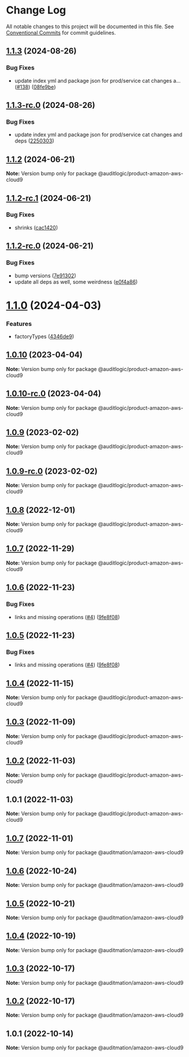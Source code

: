 # Change Log

All notable changes to this project will be documented in this file.
See [Conventional Commits](https://conventionalcommits.org) for commit guidelines.

## [1.1.3](https://github.com/auditlogic/product/compare/@auditlogic/product-amazon-aws-cloud9@1.1.2...@auditlogic/product-amazon-aws-cloud9@1.1.3) (2024-08-26)


### Bug Fixes

* update index yml and package json for prod/service cat changes a… ([#138](https://github.com/auditlogic/product/issues/138)) ([08fe9be](https://github.com/auditlogic/product/commit/08fe9beb1c8457462a19bc69caa02e6212d97e1a))





## [1.1.3-rc.0](https://github.com/auditlogic/product/compare/@auditlogic/product-amazon-aws-cloud9@1.1.2...@auditlogic/product-amazon-aws-cloud9@1.1.3-rc.0) (2024-08-26)


### Bug Fixes

* update index yml and package json for prod/service cat changes and deps ([2250303](https://github.com/auditlogic/product/commit/225030363a363608240135b7ebed386b28f01e4b))





## [1.1.2](https://github.com/auditlogic/product/compare/@auditlogic/product-amazon-aws-cloud9@1.1.2-rc.1...@auditlogic/product-amazon-aws-cloud9@1.1.2) (2024-06-21)

**Note:** Version bump only for package @auditlogic/product-amazon-aws-cloud9





## [1.1.2-rc.1](https://github.com/auditlogic/product/compare/@auditlogic/product-amazon-aws-cloud9@1.1.2-rc.0...@auditlogic/product-amazon-aws-cloud9@1.1.2-rc.1) (2024-06-21)


### Bug Fixes

* shrinks ([cac1420](https://github.com/auditlogic/product/commit/cac14200fefcd8183ab69fe89a47bd3f70f563e9))





## [1.1.2-rc.0](https://github.com/auditlogic/product/compare/@auditlogic/product-amazon-aws-cloud9@1.1.0...@auditlogic/product-amazon-aws-cloud9@1.1.2-rc.0) (2024-06-21)


### Bug Fixes

* bump versions ([7e91302](https://github.com/auditlogic/product/commit/7e913023b8b312150ed7762c32fbbe616be71de5))
* update all deps as well, some weirdness ([e0f4a86](https://github.com/auditlogic/product/commit/e0f4a864714e2d3de6bbf3da014d5312fe53be2f))





# [1.1.0](https://github.com/auditlogic/product/compare/@auditlogic/product-amazon-aws-cloud9@1.0.10...@auditlogic/product-amazon-aws-cloud9@1.1.0) (2024-04-03)


### Features

* factoryTypes ([4346de9](https://github.com/auditlogic/product/commit/4346de92693aee892fccf725338ffc7b80ab182b))





## [1.0.10](https://github.com/auditlogic/product/compare/@auditlogic/product-amazon-aws-cloud9@1.0.9...@auditlogic/product-amazon-aws-cloud9@1.0.10) (2023-04-04)

**Note:** Version bump only for package @auditlogic/product-amazon-aws-cloud9





## [1.0.10-rc.0](https://github.com/auditlogic/product/compare/@auditlogic/product-amazon-aws-cloud9@1.0.9...@auditlogic/product-amazon-aws-cloud9@1.0.10-rc.0) (2023-04-04)

**Note:** Version bump only for package @auditlogic/product-amazon-aws-cloud9





## [1.0.9](https://github.com/auditlogic/product/compare/@auditlogic/product-amazon-aws-cloud9@1.0.8...@auditlogic/product-amazon-aws-cloud9@1.0.9) (2023-02-02)

**Note:** Version bump only for package @auditlogic/product-amazon-aws-cloud9





## [1.0.9-rc.0](https://github.com/auditlogic/product/compare/@auditlogic/product-amazon-aws-cloud9@1.0.8...@auditlogic/product-amazon-aws-cloud9@1.0.9-rc.0) (2023-02-02)

**Note:** Version bump only for package @auditlogic/product-amazon-aws-cloud9





## [1.0.8](https://github.com/auditlogic/product/compare/@auditlogic/product-amazon-aws-cloud9@1.0.7...@auditlogic/product-amazon-aws-cloud9@1.0.8) (2022-12-01)

**Note:** Version bump only for package @auditlogic/product-amazon-aws-cloud9





## [1.0.7](https://github.com/auditlogic/product/compare/@auditlogic/product-amazon-aws-cloud9@1.0.6...@auditlogic/product-amazon-aws-cloud9@1.0.7) (2022-11-29)

**Note:** Version bump only for package @auditlogic/product-amazon-aws-cloud9





## [1.0.6](https://github.com/auditlogic/product/compare/@auditlogic/product-amazon-aws-cloud9@1.0.4...@auditlogic/product-amazon-aws-cloud9@1.0.6) (2022-11-23)


### Bug Fixes

* links and missing operations ([#4](https://github.com/auditlogic/product/issues/4)) ([9fe8f08](https://github.com/auditlogic/product/commit/9fe8f08fe7c57fdb79f991ac35bd6ac2e7dcad38))





## [1.0.5](https://github.com/auditlogic/product/compare/@auditlogic/product-amazon-aws-cloud9@1.0.4...@auditlogic/product-amazon-aws-cloud9@1.0.5) (2022-11-23)


### Bug Fixes

* links and missing operations ([#4](https://github.com/auditlogic/product/issues/4)) ([9fe8f08](https://github.com/auditlogic/product/commit/9fe8f08fe7c57fdb79f991ac35bd6ac2e7dcad38))





## [1.0.4](https://github.com/auditlogic/product/compare/@auditlogic/product-amazon-aws-cloud9@1.0.3...@auditlogic/product-amazon-aws-cloud9@1.0.4) (2022-11-15)

**Note:** Version bump only for package @auditlogic/product-amazon-aws-cloud9





## [1.0.3](https://github.com/auditlogic/product/compare/@auditlogic/product-amazon-aws-cloud9@1.0.2...@auditlogic/product-amazon-aws-cloud9@1.0.3) (2022-11-09)

**Note:** Version bump only for package @auditlogic/product-amazon-aws-cloud9





## [1.0.2](https://github.com/auditlogic/product/compare/@auditlogic/product-amazon-aws-cloud9@1.0.1...@auditlogic/product-amazon-aws-cloud9@1.0.2) (2022-11-03)

**Note:** Version bump only for package @auditlogic/product-amazon-aws-cloud9





## 1.0.1 (2022-11-03)

**Note:** Version bump only for package @auditlogic/product-amazon-aws-cloud9





## [1.0.7](https://github.com/auditmation/store-content/compare/@auditmation/amazon-aws-cloud9@1.0.6...@auditmation/amazon-aws-cloud9@1.0.7) (2022-11-01)

**Note:** Version bump only for package @auditmation/amazon-aws-cloud9





## [1.0.6](https://github.com/auditmation/store-content/compare/@auditmation/amazon-aws-cloud9@1.0.5...@auditmation/amazon-aws-cloud9@1.0.6) (2022-10-24)

**Note:** Version bump only for package @auditmation/amazon-aws-cloud9





## [1.0.5](https://github.com/auditmation/store-content/compare/@auditmation/amazon-aws-cloud9@1.0.4...@auditmation/amazon-aws-cloud9@1.0.5) (2022-10-21)

**Note:** Version bump only for package @auditmation/amazon-aws-cloud9





## [1.0.4](https://github.com/auditmation/store-content/compare/@auditmation/amazon-aws-cloud9@1.0.3...@auditmation/amazon-aws-cloud9@1.0.4) (2022-10-19)

**Note:** Version bump only for package @auditmation/amazon-aws-cloud9





## [1.0.3](https://github.com/auditmation/store-content/compare/@auditmation/amazon-aws-cloud9@1.0.2...@auditmation/amazon-aws-cloud9@1.0.3) (2022-10-17)

**Note:** Version bump only for package @auditmation/amazon-aws-cloud9





## [1.0.2](https://github.com/auditmation/store-content/compare/@auditmation/amazon-aws-cloud9@1.0.1...@auditmation/amazon-aws-cloud9@1.0.2) (2022-10-17)

**Note:** Version bump only for package @auditmation/amazon-aws-cloud9





## 1.0.1 (2022-10-14)

**Note:** Version bump only for package @auditmation/amazon-aws-cloud9
